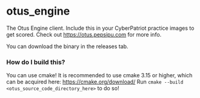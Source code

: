 # otus_engine
The Otus Engine client. Include this in your CyberPatriot practice images to get scored.
Check out https://otus.pepsipu.com for more info.

You can download the binary in the releases tab.

### How do I build this?
You can use cmake! It is recommended to use cmake 3.15 or higher, which can be acquired here: https://cmake.org/download/
Run `cmake --build <otus_source_code_directory_here>` to do so!
